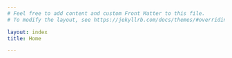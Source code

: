 ```yaml
---
# Feel free to add content and custom Front Matter to this file.
# To modify the layout, see https://jekyllrb.com/docs/themes/#overriding-theme-defaults

layout: index
title: Home

---
```

